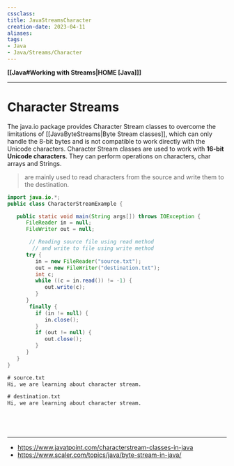 ```yaml
---
cssclass:
title: JavaStreamsCharacter
creation-date: 2023-04-11
aliases:
tags:
- Java
- Java/Streams/Character
---
```

**[[Java#Working with Streams|HOME [Java]]]**

---
# Character Streams
The java.io package provides Character Stream classes to overcome the limitations of [[JavaByteStreams|Byte Stream classes]], which can only handle the 8-bit bytes and is not compatible to work directly with the Unicode characters. Character Stream classes are used to work with **16-bit Unicode characters**. They can perform operations on characters, char arrays and Strings.
> are mainly used to read characters from the source and write them to the destination.

```java
import java.io.*;
public class CharacterStreamExample {

   public static void main(String args[]) throws IOException {
      FileReader in = null;
      FileWriter out = null;

       // Reading source file using read method 
        // and write to file using write method
      try {
         in = new FileReader("source.txt");
         out = new FileWriter("destination.txt");
         int c;
         while ((c = in.read()) != -1) {
            out.write(c);
         }
      }
       finally {
         if (in != null) {
            in.close();
         }
         if (out != null) {
            out.close();
         }
      }
   }
}
```
```txt
# source.txt
Hi, we are learning about character stream. 
```
```txt
# destination.txt
Hi, we are learning about character stream. 
```

<br>

# 
---
- https://www.javatpoint.com/characterstream-classes-in-java
- https://www.scaler.com/topics/java/byte-stream-in-java/